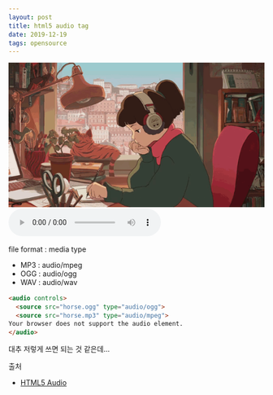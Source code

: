 ```yaml
---
layout: post
title: html5 audio tag
date: 2019-12-19
tags: opensource
---
```


![lo-fi image](/assets/images/posts/2019-12-19-test-html5-audio.gif)
<audio controls="true" autoplay="true">
  <source src="http://hyades.shoutca.st:8043/stream" type="audio/mpeg">
Your browser does not support the audio element.
</audio>

file format : media type
- MP3 : audio/mpeg
- OGG : audio/ogg
- WAV : audio/wav

``` html
<audio controls>
  <source src="horse.ogg" type="audio/ogg">
  <source src="horse.mp3" type="audio/mpeg">
Your browser does not support the audio element.
</audio>
```

대추 저렇게 쓰면 되는 것 같은데...


출처
- [HTML5 Audio](https://www.w3schools.com/html/html5_audio.asp)
